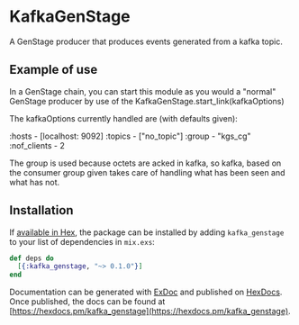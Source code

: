 # KafkaGenStage

A GenStage producer that produces events generated from a kafka topic.

## Example of use

In a GenStage chain, you can start this module as you would a "normal" GenStage
producer by use of the KafkaGenStage.start_link(kafkaOptions)

The kafkaOptions currently handled are (with defaults given):

  :hosts - [localhost: 9092]
  :topics - ["no_topic"]
  :group - "kgs_cg"
  :nof_clients - 2

The group is used because octets are acked in kafka, so kafka, based on the consumer group
given takes care of handling what has been seen and what has not.

## Installation

If [available in Hex](https://hex.pm/docs/publish), the package can be installed
by adding `kafka_genstage` to your list of dependencies in `mix.exs`:

```elixir
def deps do
  [{:kafka_genstage, "~> 0.1.0"}]
end
```

Documentation can be generated with [ExDoc](https://github.com/elixir-lang/ex_doc)
and published on [HexDocs](https://hexdocs.pm). Once published, the docs can
be found at [https://hexdocs.pm/kafka_genstage](https://hexdocs.pm/kafka_genstage).

